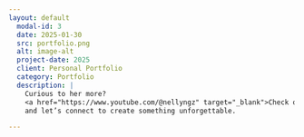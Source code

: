 ```yaml
---
layout: default
  modal-id: 3
  date: 2025-01-30
  src: portfolio.png
  alt: image-alt
  project-date: 2025
  client: Personal Portfolio
  category: Portfolio
  description: |
    Curious to her more?  
    <a href="https://www.youtube.com/@nellyngz" target="_blank">Check out my work on YouTube</a>  
    and let’s connect to create something unforgettable.

---
```


